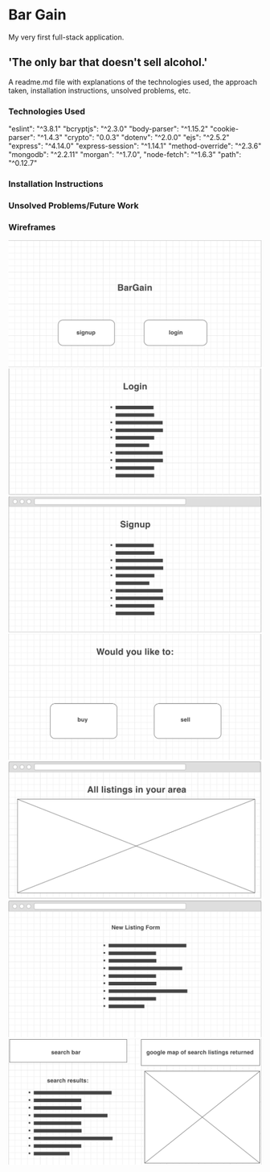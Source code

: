# Bar Gain
My very first full-stack application.
## 'The only bar that doesn't sell alcohol.'

A readme.md file with explanations of the technologies used, the approach taken, installation instructions, unsolved problems, etc.

### Technologies Used
"eslint": "^3.8.1"
"bcryptjs": "^2.3.0"
"body-parser": "^1.15.2"
"cookie-parser": "^1.4.3"
"crypto": "0.0.3"
"dotenv": "^2.0.0"
"ejs": "^2.5.2"
"express": "^4.14.0"
"express-session": "^1.14.1"
"method-override": "^2.3.6"
"mongodb": "^2.2.11"
"morgan": "^1.7.0",
"node-fetch": "^1.6.3"
"path": "^0.12.7"

### Installation Instructions


### Unsolved Problems/Future Work

### Wireframes
![alt text](wireframes/1.png)
![alt text](wireframes/2.png)
![alt text](wireframes/3.png)
![alt text](wireframes/4.png)
![alt text](wireframes/5.png)
![alt text](wireframes/6.png)
![alt text](wireframes/7.png)
